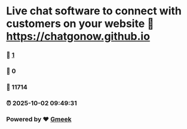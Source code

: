 # Live chat software to connect with customers on your website :link: https://chatgonow.github.io 
### :page_facing_up: [1](https://chatgonow.github.io/tag.html) 
### :speech_balloon: 0 
### :hibiscus: 11714 
### :alarm_clock: 2025-10-02 09:49:31 
### Powered by :heart: [Gmeek](https://github.com/Meekdai/Gmeek)
